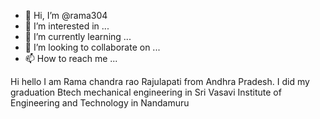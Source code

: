 - 👋 Hi, I’m @rama304
- 👀 I’m interested in ...
- 🌱 I’m currently learning ...
- 💞️ I’m looking to collaborate on ...
- 📫 How to reach me ...

<!---
rama304/rama304 is a ✨ special ✨ repository because its `README.md` (this file) appears on your GitHub profile.
You can click the Preview link to take a look at your changes.
--->
Hi hello
I am Rama chandra rao Rajulapati from Andhra Pradesh.
I did my graduation Btech mechanical engineering in Sri Vasavi Institute of Engineering and Technology in Nandamuru

